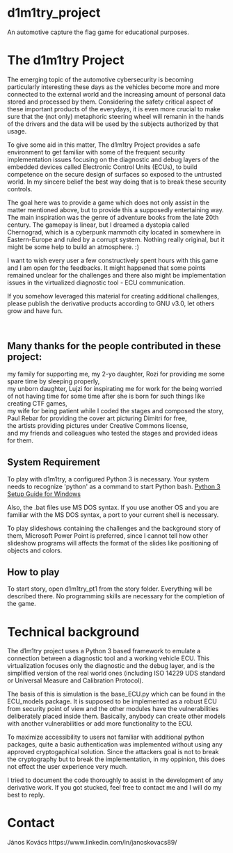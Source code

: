 # d1m1try_project
An automotive capture the flag game for educational purposes.

<h1>The d1m1try Project</h1>
<p>The emerging topic of the automotive cybersecurity is becoming particularly interesting these days as the vehicles become more and more connected to the external world and the increasing amount of personal data stored and processed by them.  Considering the safety critical aspect of these important products of the everydays, it is even more crucial to make sure that the (not only) metaphoric steering wheel will remanin in the hands of the drivers and the data will be used by the subjects authorized by that usage.</p>
<p>To give some aid in this matter, The d1m1try Project provides a safe environment to get familiar with some of the frequent security implementation issues focusing on the diagnostic and debug layers of the embedded devices called Electronic Control Units (ECUs), to build competence on the secure design of surfaces so exposed to the untrusted world. In my sincere belief the best way doing that is to break these security controls.</p1>
<p>The goal here was to provide a game which does not only assist in the matter mentioned above, but to provide this a supposedly entertaining way. The main inspiration was the genre of adventure books from the late 20th century. The gamepay is linear, but I dreamed a dystopia called Chernograd, which is a cyberpunk mammoth city located in somewhere in Eastern-Europe and ruled by a corrupt system. Nothing really original, but it might be some help to build an atmosphere. :) </p>
<p>I want to wish every user a few constructively spent hours with this game and I am open for the feedbacks. It might happened that some points remained unclear for the challenges and there also might be implementation issues in the virtualized diagnostic tool - ECU communication. </p>
<p>If you somehow leveraged this material for creating additional challenges, please publish the derivative products according to GNU v3.0, let others grow and have fun. </p>
<br>
<h2>Many thanks for the people contributed in these project:</h2>
<p>
my family for supporting me, my 2-yo daughter, Rozi for providing me some spare time by sleeping properly,<br>
my unborn daughter, Lujzi for inspirating me for work for the being worried of not having time for some time after she is born for such things like creating CTF games,<br>
my wife for being patient while I coded the stages and composed the story,<br>
Paul Rebar for providing the cover art picturing Dimitri for free,<br>
the artists providing pictures under Creative Commons license,<br>
and my friends and colleagues who tested the stages and provided ideas for them.</p>

<h2>System Requirement</h2>
<p>To play with d1m1try, a configured Python 3 is necessary. Your system needs to recognize 'python' as a command to start Python bash. <a href="https://realpython.com/installing-python/">Python 3 Setup Guide for Windows</a></p>
<p>Also, the .bat files use MS DOS syntax. If you use another OS and you are familiar with the MS DOS syntax, a port to your current shell is necessary.</p>
<p>To play slideshows containing the challenges and the background story of them, Microsoft Power Point is preferred, since I cannot tell how other slideshow programs will affects the format of the slides like positioning of objects and colors.</p>
<h2>How to play</h2>
To start story, open d1m1try_pt1 from the story folder. Everything will be described there. No programming skills are necessary for the completion of the game.
<h1>Technical background</h1>
<p>The d1m1try project uses a Python 3 based framework to emulate a connection between a diagnostic tool and a working vehicle ECU. This virtualization focuses only the diagnostic and the debug layer, and is the simplified version of the real world ones (including ISO 14229 UDS standard or Universal Measure and Calibration Protocol). </p>
<p>The basis of this is simulation is the base_ECU.py which can be found in the ECU_models package. It is supposed to be implemented as a robust ECU from security point of view and the other modules have the vulnerabilities deliberately placed inside them. Basically, anybody can create other models with another vulnerabilities or add more functionality to the ECU. </p>
<p>To maximize accessibility to users not familiar with additional python packages, quite a basic authentication was implemented without using any approved cryptogaphical solution. Since the attackers goal is not to break the cryptography but to break the implementation, in my oppinion, this does not effect the user experience very much.</p>
<p>I tried to document the code thoroughly to assist in the development of any derivative work. If you got stucked, feel free to contact me and I will do my best to reply.</p>
<h1>Contact</h1>
János Kovács
https://www.linkedin.com/in/janoskovacs89/
